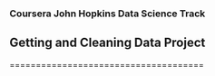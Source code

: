 ### Coursera John Hopkins Data Science Track
## Getting and Cleaning Data Project

=====================================
